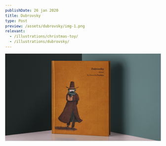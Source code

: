 ```yaml
---
publishDate: 26 jan 2020
title: Dubrovsky
type: Post
preview: /assets/dubrovsky/img-1.png
relevant:
  - /illustrations/christmas-toy/
  - /illustrations/dubrovsky/
---
```


![Dubrovsky full](/assets/dubrovsky/img-1.png)
